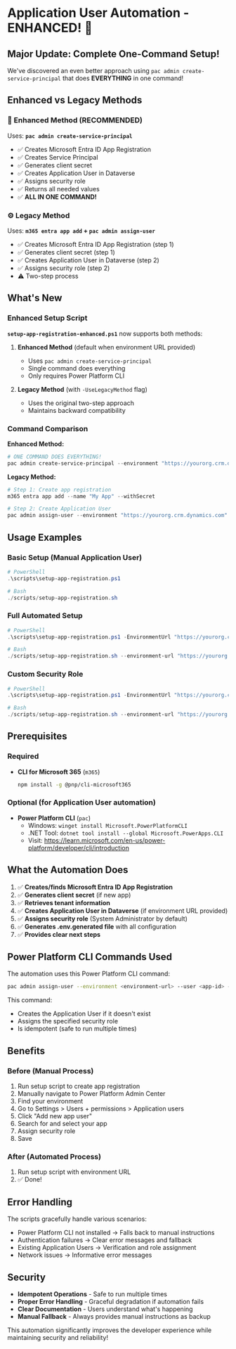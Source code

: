 # Application User Automation - ENHANCED! 🚀

## Major Update: Complete One-Command Setup!

We've discovered an even better approach using `pac admin create-service-principal` that does **EVERYTHING** in one command!

## Enhanced vs Legacy Methods

### 🚀 Enhanced Method (RECOMMENDED)
Uses: **`pac admin create-service-principal`**
- ✅ Creates Microsoft Entra ID App Registration
- ✅ Creates Service Principal  
- ✅ Generates client secret
- ✅ Creates Application User in Dataverse
- ✅ Assigns security role
- ✅ Returns all needed values
- ✅ **ALL IN ONE COMMAND!**

### ⚙️ Legacy Method
Uses: **`m365 entra app add` + `pac admin assign-user`**
- ✅ Creates Microsoft Entra ID App Registration (step 1)
- ✅ Generates client secret (step 1)
- ✅ Creates Application User in Dataverse (step 2)
- ✅ Assigns security role (step 2)
- ⚠️ Two-step process

## What's New

### Enhanced Setup Script

**`setup-app-registration-enhanced.ps1`** now supports both methods:

1. **Enhanced Method** (default when environment URL provided)
   - Uses `pac admin create-service-principal`
   - Single command does everything
   - Only requires Power Platform CLI

2. **Legacy Method** (with `-UseLegacyMethod` flag)
   - Uses the original two-step approach
   - Maintains backward compatibility

### Command Comparison

**Enhanced Method:**
```powershell
# ONE COMMAND DOES EVERYTHING!
pac admin create-service-principal --environment "https://yourorg.crm.dynamics.com" --name "My App" --role "System Administrator"
```

**Legacy Method:**
```powershell
# Step 1: Create app registration
m365 entra app add --name "My App" --withSecret

# Step 2: Create Application User
pac admin assign-user --environment "https://yourorg.crm.dynamics.com" --user <app-id> --role "System Administrator" --application-user
```

## Usage Examples

### Basic Setup (Manual Application User)
```powershell
# PowerShell
.\scripts\setup-app-registration.ps1

# Bash
./scripts/setup-app-registration.sh
```

### Full Automated Setup
```powershell
# PowerShell
.\scripts\setup-app-registration.ps1 -EnvironmentUrl "https://yourorg.crm.dynamics.com"

# Bash
./scripts/setup-app-registration.sh --environment-url "https://yourorg.crm.dynamics.com"
```

### Custom Security Role
```powershell
# PowerShell
.\scripts\setup-app-registration.ps1 -EnvironmentUrl "https://yourorg.crm.dynamics.com" -SecurityRole "System Customizer"

# Bash
./scripts/setup-app-registration.sh --environment-url "https://yourorg.crm.dynamics.com" --security-role "System Customizer"
```

## Prerequisites

### Required
- **CLI for Microsoft 365** (`m365`)
  ```bash
  npm install -g @pnp/cli-microsoft365
  ```

### Optional (for Application User automation)
- **Power Platform CLI** (`pac`)
  - Windows: `winget install Microsoft.PowerPlatformCLI`
  - .NET Tool: `dotnet tool install --global Microsoft.PowerApps.CLI`
  - Visit: https://learn.microsoft.com/en-us/power-platform/developer/cli/introduction

## What the Automation Does

1. ✅ **Creates/finds Microsoft Entra ID App Registration**
2. ✅ **Generates client secret** (if new app)
3. ✅ **Retrieves tenant information**
4. ✅ **Creates Application User in Dataverse** (if environment URL provided)
5. ✅ **Assigns security role** (System Administrator by default)
6. ✅ **Generates .env.generated file** with all configuration
7. ✅ **Provides clear next steps**

## Power Platform CLI Commands Used

The automation uses this Power Platform CLI command:

```bash
pac admin assign-user --environment <environment-url> --user <app-id> --role <security-role> --application-user
```

This command:
- Creates the Application User if it doesn't exist
- Assigns the specified security role
- Is idempotent (safe to run multiple times)

## Benefits

### Before (Manual Process)
1. Run setup script to create app registration
2. Manually navigate to Power Platform Admin Center
3. Find your environment
4. Go to Settings > Users + permissions > Application users
5. Click "Add new app user"
6. Search for and select your app
7. Assign security role
8. Save

### After (Automated Process)
1. Run setup script with environment URL
2. ✅ Done!

## Error Handling

The scripts gracefully handle various scenarios:
- Power Platform CLI not installed → Falls back to manual instructions
- Authentication failures → Clear error messages and fallback
- Existing Application Users → Verification and role assignment
- Network issues → Informative error messages

## Security

- **Idempotent Operations** - Safe to run multiple times
- **Proper Error Handling** - Graceful degradation if automation fails
- **Clear Documentation** - Users understand what's happening
- **Manual Fallback** - Always provides manual instructions as backup

This automation significantly improves the developer experience while maintaining security and reliability!

